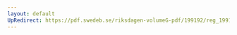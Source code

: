 ```yaml
---
layout: default
UpRedirect: https://pdf.swedeb.se/riksdagen-volumeG-pdf/199192/reg_199192/reg_199192_0954.pdf
---
```

